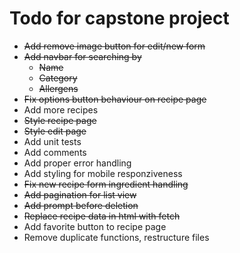 # Todo for capstone project

* ~~Add remove image button for edit/new form~~
* ~~Add navbar for searching by~~
    - ~~Name~~
    - ~~Category~~
    - ~~Allergens~~
* ~~Fix options button behaviour on recipe page~~
* Add more recipes
* ~~Style recipe page~~
* ~~Style edit page~~
* Add unit tests
* Add comments
* Add proper error handling
* Add styling for mobile responziveness
* ~~Fix new recipe form ingredient handling~~
* ~~Add pagination for list view~~
* ~~Add prompt before deletion~~
* ~~Replace recipe data in html with fetch~~
* Add favorite button to recipe page
* Remove duplicate functions, restructure files
